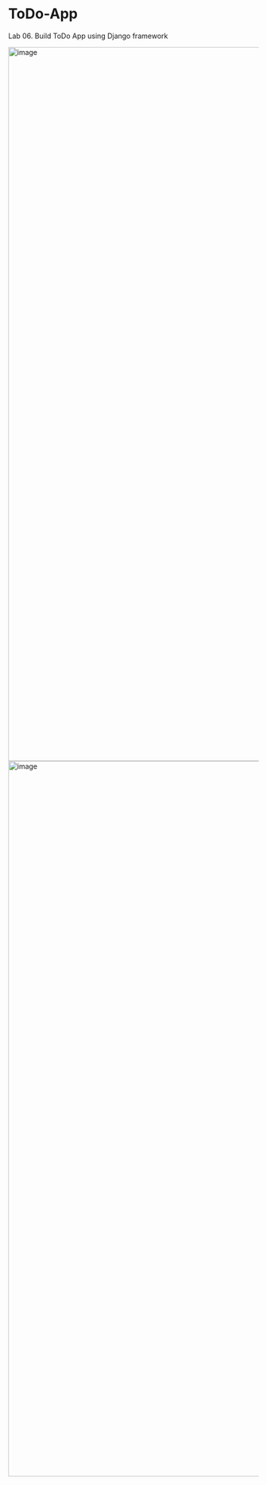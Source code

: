 # ToDo-App
Lab 06. Build ToDo App using Django framework

<img width="1437" alt="image" src="https://github.com/bsid24082/ToDo-App/assets/118895012/44519295-ba5e-481c-a9aa-74b9b37f9f7f">

<img width="1440" alt="image" src="https://github.com/bsid24082/ToDo-App/assets/118895012/b63ffb11-b9c6-4448-bf60-78d80341abea">


